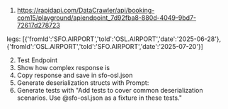 1. https://rapidapi.com/DataCrawler/api/booking-com15/playground/apiendpoint_7d92fba8-880d-4049-9bd7-72617d278723

legs: [{'fromId':'SFO.AIRPORT','toId':'OSL.AIRPORT','date':'2025-06-28'},{'fromId':'OSL.AIRPORT','toId':'SFO.AIRPORT','date':'2025-07-20'}]

2. Test Endpoint
3. Show how complex response is
4. Copy response and save in sfo-osl.json
5. Generate deserialization structs with Prompt:
6. Generate tests with "Add tests to cover common deserialization scenarios.  Use @sfo-osl.json as a fixture in these tests."